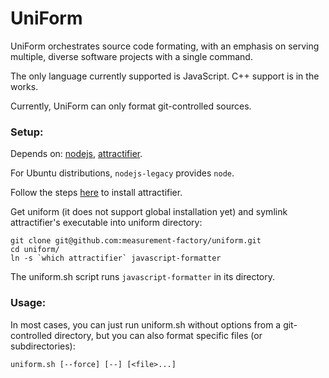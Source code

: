 # UniForm

UniForm orchestrates source code formating,
with an emphasis on serving multiple, diverse software projects with a single command.

The only language currently supported is JavaScript.
C++ support is in the works.

Currently, UniForm can only format git-controlled sources.

### Setup:

Depends on: [nodejs](http://nodejs.org), [attractifier](https://github.com/Mark-Simulacrum/attractifier).

For Ubuntu distributions, `nodejs-legacy` provides `node`.

Follow the steps [here](https://github.com/Mark-Simulacrum/attractifier/blob/master/README.md#installation)
to install attractifier.

Get uniform (it does not support global installation yet) and
symlink attractifier's executable into uniform directory:
```
git clone git@github.com:measurement-factory/uniform.git
cd uniform/
ln -s `which attractifier` javascript-formatter
```
The uniform.sh script runs `javascript-formatter` in its directory.

### Usage:

In most cases, you can just run uniform.sh without options
from a git-controlled directory, but you can also format specific files
(or subdirectories):
```
uniform.sh [--force] [--] [<file>...]
```

